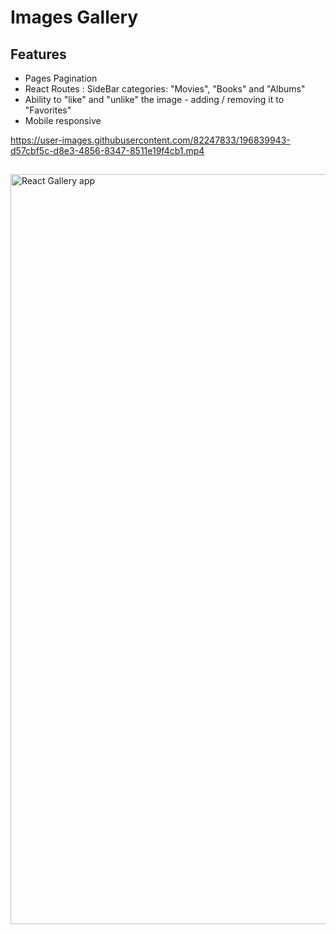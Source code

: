 # Images Gallery  

## Features   
   
* Pages Pagination  
* React Routes : SideBar categories: "Movies", "Books" and "Albums"
* Ability to "like" and "unlike" the image - adding / removing it to "Favorites"
* Mobile responsive
 

https://user-images.githubusercontent.com/82247833/196839943-d57cbf5c-d8e3-4856-8347-8511e19f4cb1.mp4

 



 
## 

[<img width="1200" alt="React Gallery app" src="https://user-images.githubusercontent.com/82247833/179423683-a8b6894c-603f-4818-adde-3090e7ab5175.png">](https://frontendella.github.io/Gallery_built_in_React/)
